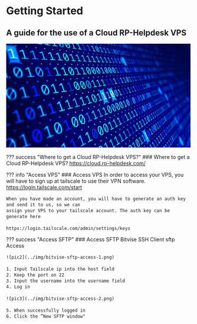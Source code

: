 # Getting Started
## A guide for the use of a Cloud RP-Helpdesk VPS

![pic1](../img/test.gif)

??? success "Where to get a Cloud RP-Helpdesk VPS?" 
    ### Where to get a Cloud RP-Helpdesk VPS?
    https://cloud.rp-helpdesk.com/

??? info "Access VPS"
    ### Access VPS
    In order to access your VPS, you will have to sign up at tailscale to use their VPN software.
    https://login.tailscale.com/start

    When you have made an account, you will have to generate an auth key and send it to us, so we can 
    assign your VPS to your tailscale account. The auth key can be generate here

    https://login.tailscale.com/admin/settings/keys

??? success "Access SFTP"
    ### Access SFTP
    Bitvise SSH Client sftp Access

    ![pic2](../img/bitvise-sftp-access-1.png)

    1. Input Tailscale ip into the host field 
    2. Keep the port on 22
    3. Input the username into the username field
    4. Log in

    ![pic3](../img/bitvise-sftp-access-2.png)

    5. When successfully logged in 
    6. Click the ”New SFTP window"